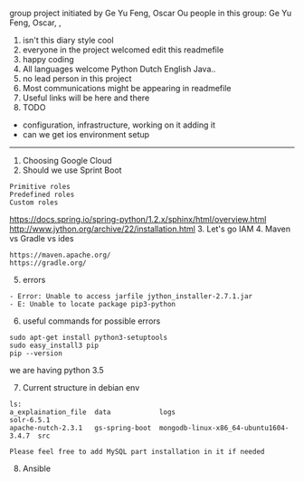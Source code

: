 group project initiated by Ge Yu Feng, Oscar Ou
people in this group: Ge Yu Feng, Oscar, , 

1. isn't this diary style cool
2. everyone in the project welcomed edit this readmefile
3. happy coding
4. All languages welcome Python Dutch English Java..
5. no lead person in this project
6. Most communications might be appearing in readmefile
7. Useful links will be here and there
8. TODO
- configuration, infrastructure, working on it adding it
- can we get ios environment setup
-----
1. Choosing Google Cloud
2. Should we use Sprint Boot
```
Primitive roles
Predefined roles
Custom roles
```
https://docs.spring.io/spring-python/1.2.x/sphinx/html/overview.html
http://www.jython.org/archive/22/installation.html
3. Let's go IAM
4. Maven vs Gradle vs ides
```
https://maven.apache.org/
https://gradle.org/
```
5. errors
```
- Error: Unable to access jarfile jython_installer-2.7.1.jar
- E: Unable to locate package pip3-python
```
6. useful commands for possible errors
```
sudo apt-get install python3-setuptools
sudo easy_install3 pip
pip --version
```
we are having python 3.5

7. Current structure in debian env
```
ls:
a_explaination_file  data            logs                                   solr-6.5.1
apache-nutch-2.3.1   gs-spring-boot  mongodb-linux-x86_64-ubuntu1604-3.4.7  src

Please feel free to add MySQL part installation in it if needed
```
8. Ansible
